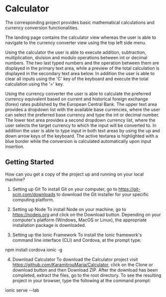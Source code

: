 # Calculator
The corresponding project provides basic mathematical calculations and currency conversion functionalities.

The landing page contains the calculator view whereas the user is able to navigate to the currency converter view using the top left side menu.

Using the calculator the user is able to execute addition, subtraction, multiplication, division and modulo operations between int or decimal numbers.
The two last typed numbers and the operation between them are displayed in the primary text area, while a preview of the total calculation is displayed in the secondary text area below. In addition the user is able to clear all inputs using the 'C' key of the keyboard and execute the total calculation using the '=' key.

Using the currency converter the user is able to calculate the preferred currency equivalent based on current and historical foreign exchange (forex) rates published by the European Central Bank. The upper text area provides a dropdown list with the available base currencies, where the user can select the preferred base currency and type the int or decimal number. The lower text area provides a second dropdown currency list, where the user selects the target currency to which the input will be converted to. In addition the user is able to type input in both text areas by using the up and down arrow keys of the keyboard. The active textarea is highlighted with a blue border while the conversion is calculated automatically upon input insertion. 

## Getting Started
How can you get a copy of the project up and running on your local machine?

1. Setting up Git
To install Git on your computer, go to https://git-scm.com/downloads to download the Git installer for your specific computing platform.

2. Setting up Node 
To install Node on your machine, go to https://nodejs.org and click on the Download button. Depending on your computer's platform (Windows, MacOS or Linux), the appropriate installation package is downloaded.

3. Setting up the Ionic Framework
To install the Ionic framework's command line interface (CLI) and Cordova, at the prompt type:

npm install cordova ionic -g

4. Download Calculator
To download the Calculator project visit https://github.com/KaramitrouMaria/Calculator, click on the Clone or download button and then Download ZIP.
After the download has been completed, extract the files, go to the root directory.
To see the resulting project in your browser, type the following at the command prompt:

ionic serve --lab


